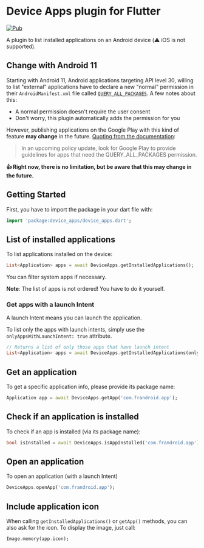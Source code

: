 # Device Apps plugin for Flutter

[![Pub](https://img.shields.io/pub/v/device_apps.svg)](https://pub.dartlang.org/packages/device_apps)

A plugin to list installed applications on an Android device (⚠️ iOS is not supported).

## Change with Android 11

Starting with Android 11, Android applications targeting API level 30, willing to list "external" applications have to declare a new "normal" permission in their `AndroidManifest.xml` file called [`QUERY_ALL_PACKAGES`](https://developer.android.com/reference/kotlin/android/Manifest.permission#query_all_packages). A few notes about this: 

- A normal permission doesn't require the user consent
- Don't worry, this plugin automatically adds the permission for you

However, publishing applications on the Google Play with this kind of feature **may change** in the future. [Quoting from the documentation](https://developer.android.com/reference/kotlin/android/Manifest.permission#query_all_packages):

> In an upcoming policy update, look for Google Play to provide guidelines for apps that need the QUERY_ALL_PACKAGES permission.

**👍 Right now, there is no limitation, but be aware that this may change in the future.**

## Getting Started

First, you have to import the package in your dart file with:
```dart
import 'package:device_apps/device_apps.dart';
```

## List of installed applications

To list applications installed on the device:

```dart
List<Application> apps = await DeviceApps.getInstalledApplications();
```

You can filter system apps if necessary.

**Note**: The list of apps is not ordered! You have to do it yourself.

### Get apps with a launch Intent
A launch Intent means you can launch the application.

To list only the apps with launch intents, simply use the `onlyAppsWithLaunchIntent: true` attribute.

```dart
// Returns a list of only those apps that have launch intent
List<Application> apps = await DeviceApps.getInstalledApplications(onlyAppsWithLaunchIntent: true, includeSystemApps: true)
```


## Get an application

To get a specific application info, please provide its package name:

```dart
Application app = await DeviceApps.getApp('com.frandroid.app');
```

## Check if an application is installed

To check if an app is installed (via its package name):

```dart
bool isInstalled = await DeviceApps.isAppInstalled('com.frandroid.app');
```

## Open an application

To open an application (with a launch Intent)
```dart
DeviceApps.openApp('com.frandroid.app');
```

## Include application icon

When calling `getInstalledApplications()` or `getApp()` methods, you can also ask for the icon.
To display the image, just call:

```dart
Image.memory(app.icon);
```